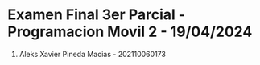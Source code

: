 # Examen Final 3er Parcial - Programacion Movil 2 - 19/04/2024

1. Aleks Xavier Pineda Macias - 202110060173

